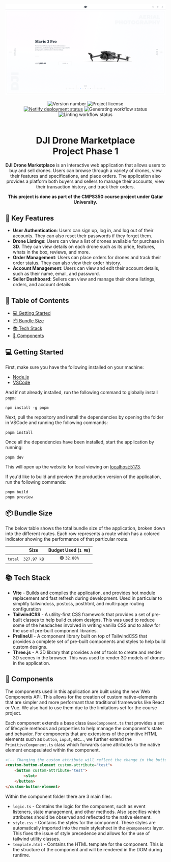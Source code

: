<div align="center">
    <img margin="auto" src="./public/images/cover-photo.png" alt="DJI drone marketplace cover photo showing the home page"/>
</div>

<br/>

<div align="center">
    <!-- TODO: update version number on every release -->
    <img alt="Version number" src="https://img.shields.io/badge/version-v0.1.0-blue"/>
    <img alt="Project license" src="https://img.shields.io/badge/license-MIT-green"/>
</div>

<div align="center">
    <a href="https://app.netlify.com/sites/qu-dji-store/deploys"><img alt="Netlify deployment status" src="https://api.netlify.com/api/v1/badges/f74a8370-3d31-41af-b95a-1afa24678b18/deploy-status"/></a>
    <img alt="Generating workflow status" src="https://github.com/CMPS350-Spring-2024/Phase-1/actions/workflows/generating.yml/badge.svg"/>
    <img alt="Linting workflow status" src="https://github.com/CMPS350-Spring-2024/Phase-1/actions/workflows/linting.yml/badge.svg"/>
</div>

<br/>

<span align="center">
    <h1><b>DJI Drone Marketplace</b><br/>
    Project Phase 1</h1>

**DJI Drone Marketplace** is an interactive web application that allows users to buy and sell drones. Users can browse
through a variety of drones, view their features and specifications, and place orders. The application also provides a
platform both buyers and sellers to manage their accounts, view their transaction history, and track their orders.

**This project is done as part of the CMPS350 course project under Qatar University.**

</span>

## 🔑 Key Features

-   **User Authentication**: Users can sign up, log in, and log out of their accounts. They can also reset their
    passwords if they forget them.
-   **Drone Listings**: Users can view a list of drones available for purchase in **3D**. They can view details on each
    drone such as its price, features, whats in the box, reviews, and more.
-   **Order Management**: Users can place orders for drones and track their order status. They can also view their order
    history.
-   **Account Management**: Users can view and edit their account details, such as their name, email, and password.
-   **Seller Dashboard**: Sellers can view and manage their drone listings, orders, and account details.

## 📖 Table of Contents

-   [💻 Getting Started](#-getting-started)
-   [📦 Bundle Size](#-bundle-size)
-   [📚 Tech Stack](#-tech-stack)
-   [🧩 Components](#-components)

## 💻 Getting Started

First, make sure you have the following installed on your machine:

-   [Node.js](https://nodejs.org/en/download/)
-   [VSCode](https://code.visualstudio.com/download)

And if not already installed, run the following command to globally install `pnpm`:

```shell
npm install -g pnpm
```

Next, pull the repository and install the dependencies by opening the folder in VSCode and running the following
commands:

```shell
pnpm install
```

Once all the dependencies have been installed, start the application by running:

```shell
pnpm dev
```

This will open up the website for local viewing on [localhost:5173](http://localhost:5173/).

If you'd like to build and preview the production version of the application, run the following commands:

```shell
pnpm build
pnpm preview
```

## 📦 Bundle Size

The below table shows the total bundle size of the application, broken down into the different routes. Each row
represents a route which has a colored indicator showing the performance of that particular route.

<!-- BUNDLE_TABLE_START -->
| | Size | Budget Used (`1 MB`) | 
| --- | :---: | :---: | 
| `total` | `327.97 kB` | 🟢 `32.80%` | 

<!-- BUNDLE_TABLE_END -->

## 📚 Tech Stack

-   **Vite** - Builds and compiles the application, and provides hot module replacement and fast refresh during
    development. Used in particular to simplify tailwindcss, postcss, posthtml, and multi-page routing configuration
-   **TailwindCSS** - A utility-first CSS framework that provides a set of pre-built classes to help build custom
    designs. This was used to reduce some of the headaches involved in writing vanilla CSS and to allow for the use of
    pre-built component libraries.
-   **PrelineUI** - A component library built on top of TailwindCSS that provides a complete set of pre-built components
    and styles to help build custom designs.
-   **Three.js** - A 3D library that provides a set of tools to create and render 3D scenes in the browser. This was
    used to render 3D models of drones in the application.

## 🧩 Components

The components used in this application are built using the new Web Components API. This allows for the creation of
custom native-elements that are simpler and more performant than traditional frameworks like React or Vue. We also had
to use them due to the limitations set for the course project.

Each component extends a base class `BaseComponent.ts` that provides a set of lifecycle methods and properties to help
manage the component's state and behavior. For components that are extensions of the primitive HTML elements such as
`button`, `input`, etc..., we further extend the `PrimitiveComponent.ts` class which forwards some attributes to the
native element encapsulated within the component.

```html
<!-- Changing the custom attribute will reflect the change in the button element -->
<custom-button-element custom-attribute="test">
	<button custom-attribute="test">
		<slot>
	</button>
</custom-button-element>
```

Within the component folder there are 3 main files:

-   `logic.ts` - Contains the logic for the component, such as event listeners, state management, and other methods.
    Also specifies which attributes should be observed and reflected to the native element.
-   `style.css` - Contains the styles for the component. These styles are automatically imported into the main
    stylesheet in the `@components` layer. This fixes the issue of style precedence and allows for the use of tailwind
    utility classes.
-   `template.html` - Contains the HTML template for the component. This is the structure of the component and will be
    rendered in the DOM during runtime.
